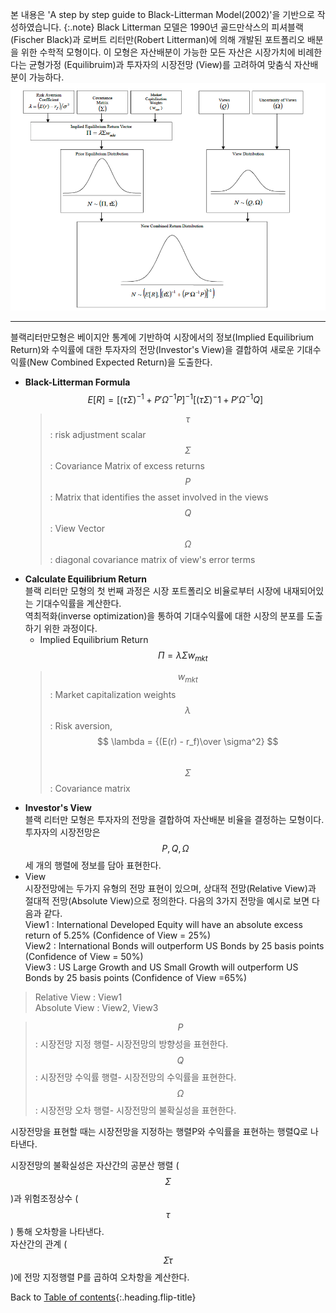 
본 내용은 'A step by step guide to Black-Litterman Model(2002)'을 기반으로 작성하였습니다.
{:.note}
Black Litterman 모델은 1990년 골드만삭스의 피셔블랙(Fischer Black)과 로버트 리터만(Robert Litterman)에 의해 개발된 포트폴리오 배분을 위한 수학적 모형이다.
이 모형은 자산배분이 가능한 모든 자산은 시장가치에 비례한다는 균형가정 (Equilibruim)과 투자자의 시장전망 (View)를 고려하여 맞춤식 자산배분이 가능하다.
![black-litterman](/assets/img/docs/assetallocation/image1.png)

---

블랙리터만모형은 베이지안 통계에 기반하여 시장에서의 정보(Implied Equilibrium Return)와 수익률에 대한 투자자의 전망(Investor's View)을 결합하여 새로운 기대수익률(New Combined Expected Return)을 도출한다.
* **Black-Litterman Formula** <br>
  $$ E[R] =[(\tau\Sigma)^{-1} + P'\Omega^{-1} P]^{-1} [(\tau\Sigma)^-1 + P'\Omega^{-1} Q] $$
  > $$ \tau $$ : risk adjustment scalar <br>
  > $$ \Sigma $$ : Covariance Matrix of excess returns <br>
  > $$ P $$ : Matrix that identifies the asset involved in the views <br>
  > $$ Q $$ : View Vector <br>
  > $$ \Omega $$ : diagonal covariance matrix of view's error terms <br>
* **Calculate Equilibrium Return** <br>
블랙 리터만 모형의 첫 번째 과정은 시장 포트폴리오 비율로부터 시장에 내재되어있는 기대수익률을 계산한다.<br> 역최적화(inverse optimization)을 통하여 기대수익률에 대한 시장의 분포를 도출하기 위한 과정이다.
  * Implied Equilibrium Return    
  $$ \Pi = \lambda\Sigma w_{mkt} $$
  > $$ w_{mkt} $$ : Market capitalization weights <br>
  > $$ \lambda $$ : Risk aversion, $$ \lambda = {(E(r) - r_f)\over \sigma^2} $$ <br>
  > $$ \Sigma $$ : Covariance matrix <br>
*  **Investor's View** <br>
블랙 리터만 모형은 투자자의 전망을 결합하여 자산배분 비율을 결정하는 모형이다. 투자자의 시장전망은 $$ P, Q, \Omega $$ 세 개의 행렬에 정보를 담아 표현한다.
  * View <br>
  시장전망에는 두가지 유형의 전망 표현이 있으며, 상대적 전망(Relative View)과 절대적 전망(Absolute View)으로 정의한다. 다음의 3가지 전망을 예시로 보면 다음과 같다.<br>
  View1 : International Developed Equity will have an absolute excess return of 5.25% (Confidence of View = 25%) <br>
  View2 : International Bonds will outperform US Bonds by 25 basis points (Confidence of View = 50%) <br>
  View3 : US Large Growth and US Small Growth will outperform US Bonds by 25 basis points (Confidence of View =65%) <br>
  >Relative View :  View1<br> 
  >Absolute View : View2, View3<br>

  >$$ P $$ : 시장전망 지정 행렬- 시장전망의 방향성을 표현한다. <br>
  >$$ Q $$ : 시장전망 수익률 행렬- 시장전망의 수익률을 표현한다. <br>
  >$$ \Omega $$ : 시장전망 오차 행렬- 시장전망의 불확실성을 표현한다. <br>
  
  시장전망을 표현할 때는 시장전망을 지정하는 행렬P와 수익률을 표현하는 행렬Q로 나타낸다.

  시장전망의 불확실성은 자산간의 공분산 행렬 ($$ \Sigma $$)과 위험조정상수 ($$ \tau $$) 통해 오차항을 나타낸다.<br>
  자산간의 관계 ($$ \Sigma \tau $$)에 전망 지정행렬 P를 곱하여 오차항을 계산한다. <br>


Back to [Table of contents](/docs/1-2_assetalloc){:.heading.flip-title}


<!-- Continue with [Table of contents](/docs/1-2_assetalloc/){:.heading.flip-title} -->
<!-- {:.read-more} -->
